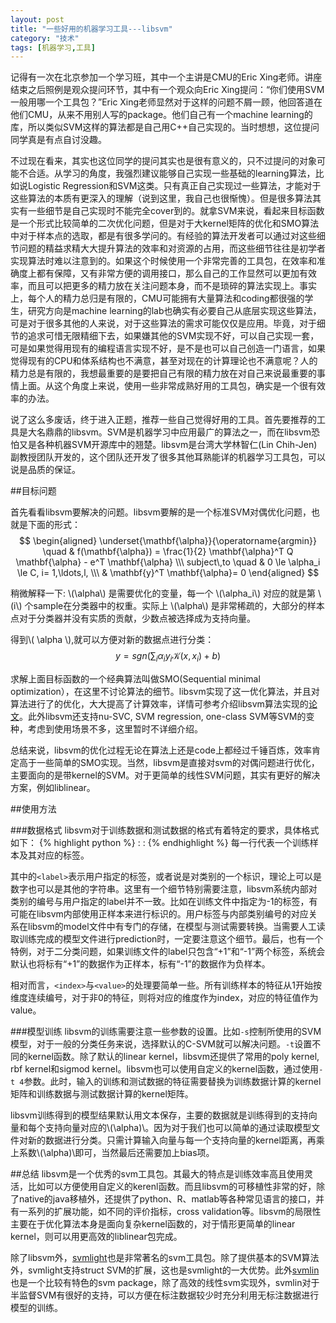 ```yaml
---
layout: post
title: "一些好用的机器学习工具---libsvm"
category: "技术"
tags: [机器学习,工具]
---
```


记得有一次在北京参加一个学习班，其中一个主讲是CMU的Eric Xing老师。讲座结束之后照例是观众提问环节，其中有一个观众向Eric Xing提问：“你们使用SVM一般用哪一个工具包？”Eric Xing老师显然对于这样的问题不屑一顾，他回答道在他们CMU，从来不用别人写的package。他们自己有一个machine learning的库，所以类似SVM这样的算法都是自己用C++自己实现的。当时想想，这位提问同学真是有点自讨没趣。
   
<!--more-->

不过现在看来，其实也这位同学的提问其实也是很有意义的，只不过提问的对象可能不合适。从学习的角度，我强烈建议能够自己实现一些基础的learning算法，比如说Logistic Regression和SVM这类。只有真正自己实现过一些算法，才能对于这些算法的本质有更深入的理解（说到这里，我自己也很惭愧）。但是很多算法其实有一些细节是自己实现时不能完全cover到的。就拿SVM来说，看起来目标函数是一个形式比较简单的二次优化问题，但是对于大kernel矩阵的优化和SMO算法中对于样本点的选取，都是有很多学问的。有经验的算法开发者可以通过对这些细节问题的精益求精大大提升算法的效率和对资源的占用，而这些细节往往是初学者实现算法时难以注意到的。如果这个时候使用一个非常完善的工具包，在效率和准确度上都有保障，又有非常方便的调用接口，那么自己的工作显然可以更加有效率，而且可以把更多的精力放在关注问题本身，而不是琐碎的算法实现上。事实上，每个人的精力总归是有限的，CMU可能拥有大量算法和coding都很强的学生，研究方向是machine learning的lab也确实有必要自己从底层实现这些算法，可是对于很多其他的人来说，对于这些算法的需求可能仅仅是应用。毕竟，对于细节的追求可惜无限精细下去，如果嫌其他的SVM实现不好，可以自己实现一套，可是如果觉得用现有的编程语言实现不好，是不是也可以自己创造一门语言，如果觉得现有的CPU和体系结构也不满意，甚至对现在的计算理论也不满意呢？人的精力总是有限的，我想最重要的是要把自己有限的精力放在对自己来说最重要的事情上面。从这个角度上来说，使用一些非常成熟好用的工具包，确实是一个很有效率的办法。    	        

说了这么多废话，终于进入正题，推荐一些自己觉得好用的工具。首先要推荐的工具是大名鼎鼎的libsvm。SVM是机器学习中应用最广的算法之一，而在libsvm恐怕又是各种机器SVM开源库中的翘楚。libsvm是台湾大学林智仁(Lin Chih-Jen)副教授团队开发的，这个团队还开发了很多其他耳熟能详的机器学习工具包，可以说是品质的保证。


##目标问题

首先看看libsvm要解决的问题。libsvm要解的是一个标准SVM对偶优化问题，也就是下面的形式：
$$
\begin{aligned}
\underset{\mathbf{\alpha}}{\operatorname{argmin}} \quad & f(\mathbf{\alpha}) =
\frac{1}{2} \mathbf{\alpha}^T Q \mathbf{\alpha} - e^T \mathbf{\alpha} \\\
subject\,to \quad & 0 \le \alpha_i \le C, i= 1,\ldots,l, \\\
& \mathbf{y}^T \mathbf{\alpha}= 0
\end{aligned}
$$

稍微解释一下: \\(\alpha\\) 是需要优化的变量，每一个 \\(\alpha_i\\) 对应的就是第 
\\(i\\) 个sample在分类器中的权重。实际上 \\(\alpha\\) 是非常稀疏的，大部分的样本点对于分类器并没有实质的贡献，少数点被选择成为支持向量。

得到\\( \alpha \\),就可以方便对新的数据点进行分类：
$$
y = sgn \left( \sum_{i} \alpha_i y_i \mathcal{K}(x, x_i) + b \right)
$$

求解上面目标函数的一个经典算法叫做SMO(Sequential minimal optimization），在这里不讨论算法的细节。libsvm实现了这一优化算法，并且对算法进行了的优化，大大提高了计算效率，详情可参考介绍libsvm算法实现的[论文](http://www.csie.ntu.edu.tw/~cjlin/papers/quadworkset.pdf)。此外libsvm还支持nu-SVC, SVM regression, one-class SVM等SVM的变种，考虑到使用场景不多，这里暂时不详细介绍。

总结来说，libsvm的优化过程无论在算法上还是code上都经过千锤百炼，效率肯定高于一些简单的SMO实现。当然，libsvm是直接对svm的对偶问题进行优化，主要面向的是带kernel的SVM。对于更简单的线性SVM问题，其实有更好的解决方案，例如liblinear。

##使用方法
 
###数据格式
libsvm对于训练数据和测试数据的格式有着特定的要求，具体格式如下：
{% highlight python %}
<label> <index1>:<value1> <index2>:<value2>
{% endhighlight %}
每一行代表一个训练样本及其对应的标签。

其中的`<label>`表示用户指定的标签，或者说是对类别的一个标识，理论上可以是数字也可以是其他的字符串。这里有一个细节特别需要注意，libsvm系统内部对类别的编号与用户指定的label并不一致。比如在训练文件中指定为-1的标签，有可能在libsvm内部使用正样本来进行标识的。用户标签与内部类别编号的对应关系在libsvm的model文件中有专门的存储，在模型与测试需要转换。当需要人工读取训练完成的模型文件进行prediction时，一定要注意这个细节。最后，也有一个特例，对于二分类问题，如果训练文件的label只包含“+1”和“-1”两个标签，系统会默认也将标有“+1”的数据作为正样本，标有“-1”的数据作为负样本。

相对而言，`<index>`与`<value>`的处理要简单一些。所有训练样本的特征从1开始按维度连续编号，对于非0的特征，则将对应的维度作为index，对应的特征值作为value。

###模型训练
libsvm的训练需要注意一些参数的设置。比如`-s`控制所使用的SVM模型，对于一般的分类任务来说，选择默认的C-SVM就可以解决问题。`-t`设置不同的kernel函数。除了默认的linear kernel，libsvm还提供了常用的poly kernel, rbf kernel和sigmod kernel。libsvm也可以使用自定义的kernel函数，通过使用`-t 4`参数。此时，输入的训练和测试数据的特征需要替换为训练数据计算的kernel矩阵和训练数据与测试数据计算的kernel矩阵。

libsvm训练得到的模型结果默认用文本保存，主要的数据就是训练得到的支持向量和每个支持向量对应的\\(\alpha)\\。因为对于我们也可以简单的通过读取模型文件对新的数据进行分类。只需计算输入向量与每一个支持向量的kernel距离，再乘上系数\\(\alpha)\\即可，当然最后还需要加上bias项。

##总结
libsvm是一个优秀的svm工具包。其最大的特点是训练效率高且使用灵活，比如可以方便使用自定义的kerenl函数。而且libsvm的可移植性非常的好，除了native的java移植外，还提供了python、R、matlab等各种常见语言的接口，并有一系列的扩展功能，如不同的评价指标，cross validation等。libsvm的局限性主要在于优化算法本身是面向复杂kernel函数的，对于情形更简单的linear kernel，则可以用更高效的liblinear包完成。

除了libsvm外，[svmlight](http://svmlight.joachims.org/)也是非常著名的svm工具包。除了提供基本的SVM算法外，svmlight支持struct SVM的扩展，这也是svmlight的一大优势。此外[svmlin](http://vikas.sindhwani.org/svmlin.html)也是一个比较有特色的svm package，除了高效的线性svm实现外，svmlin对于半监督SVM有很好的支持，可以方便在标注数据较少时充分利用无标注数据进行模型的训练。



